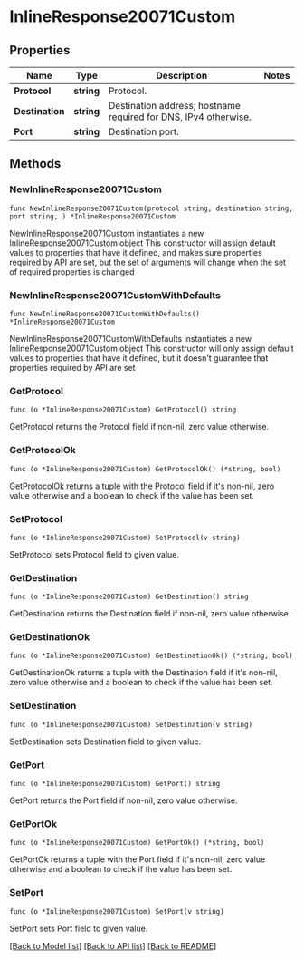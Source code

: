 # InlineResponse20071Custom

## Properties

Name | Type | Description | Notes
------------ | ------------- | ------------- | -------------
**Protocol** | **string** | Protocol. | 
**Destination** | **string** | Destination address; hostname required for DNS, IPv4 otherwise. | 
**Port** | **string** | Destination port. | 

## Methods

### NewInlineResponse20071Custom

`func NewInlineResponse20071Custom(protocol string, destination string, port string, ) *InlineResponse20071Custom`

NewInlineResponse20071Custom instantiates a new InlineResponse20071Custom object
This constructor will assign default values to properties that have it defined,
and makes sure properties required by API are set, but the set of arguments
will change when the set of required properties is changed

### NewInlineResponse20071CustomWithDefaults

`func NewInlineResponse20071CustomWithDefaults() *InlineResponse20071Custom`

NewInlineResponse20071CustomWithDefaults instantiates a new InlineResponse20071Custom object
This constructor will only assign default values to properties that have it defined,
but it doesn't guarantee that properties required by API are set

### GetProtocol

`func (o *InlineResponse20071Custom) GetProtocol() string`

GetProtocol returns the Protocol field if non-nil, zero value otherwise.

### GetProtocolOk

`func (o *InlineResponse20071Custom) GetProtocolOk() (*string, bool)`

GetProtocolOk returns a tuple with the Protocol field if it's non-nil, zero value otherwise
and a boolean to check if the value has been set.

### SetProtocol

`func (o *InlineResponse20071Custom) SetProtocol(v string)`

SetProtocol sets Protocol field to given value.


### GetDestination

`func (o *InlineResponse20071Custom) GetDestination() string`

GetDestination returns the Destination field if non-nil, zero value otherwise.

### GetDestinationOk

`func (o *InlineResponse20071Custom) GetDestinationOk() (*string, bool)`

GetDestinationOk returns a tuple with the Destination field if it's non-nil, zero value otherwise
and a boolean to check if the value has been set.

### SetDestination

`func (o *InlineResponse20071Custom) SetDestination(v string)`

SetDestination sets Destination field to given value.


### GetPort

`func (o *InlineResponse20071Custom) GetPort() string`

GetPort returns the Port field if non-nil, zero value otherwise.

### GetPortOk

`func (o *InlineResponse20071Custom) GetPortOk() (*string, bool)`

GetPortOk returns a tuple with the Port field if it's non-nil, zero value otherwise
and a boolean to check if the value has been set.

### SetPort

`func (o *InlineResponse20071Custom) SetPort(v string)`

SetPort sets Port field to given value.



[[Back to Model list]](../README.md#documentation-for-models) [[Back to API list]](../README.md#documentation-for-api-endpoints) [[Back to README]](../README.md)


